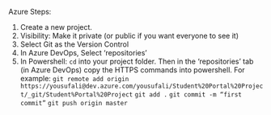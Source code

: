 Azure Steps:

1. Create a new project.
2. Visibility: Make it private (or public if you want everyone to see it) 
3. Select Git as the Version Control
4. In Azure DevOps, Select ‘repositories’
5. In Powershell: `cd` into your project folder. Then in the ‘repositories’ tab (in Azure DevOps) copy the HTTPS commands into powershell. 
For example:
`git remote add origin https://yousufali@dev.azure.com/yousufali/Student%20Portal%20Project/_git/Student%Portal%20Project`
`git add .`
`git commit -m “first commit”`
`git push origin master`

